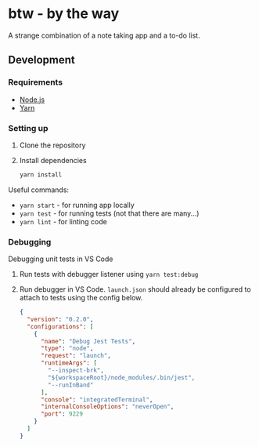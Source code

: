 # btw - by the way

A strange combination of a note taking app and a to-do list.

## Development

### Requirements

* [Node.js](https://nodejs.org/en/)
* [Yarn](https://yarnpkg.com/)

### Setting up

1. Clone the repository
2. Install dependencies

    ``` sh
    yarn install
    ```

Useful commands:

* `yarn start` - for running app locally
* `yarn test` - for running tests (not that there are many...)
* `yarn lint` - for linting code

### Debugging

Debugging unit tests in VS Code

1. Run tests with debugger listener using `yarn test:debug`
1. Run debugger in VS Code. `launch.json` should already be configured to attach to tests using the config below.

    ```json
    {
      "version": "0.2.0",
      "configurations": [
        {
          "name": "Debug Jest Tests",
          "type": "node",
          "request": "launch",
          "runtimeArgs": [
            "--inspect-brk",
            "${workspaceRoot}/node_modules/.bin/jest",
            "--runInBand"
          ],
          "console": "integratedTerminal",
          "internalConsoleOptions": "neverOpen",
          "port": 9229
        }
      ]
    }
    ```

